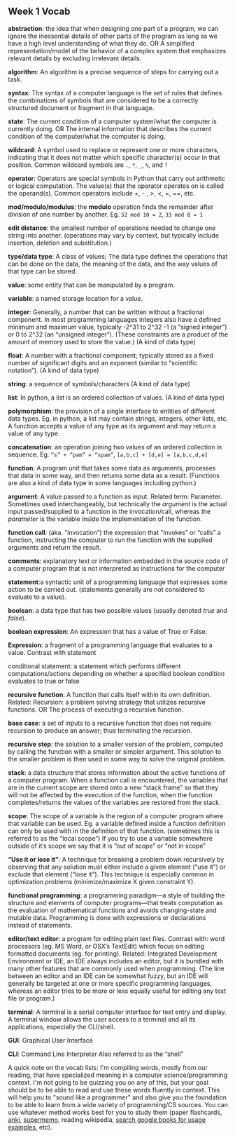 ## Week 1 Vocab

**abstraction**: the idea that when designing one part of a program, we can ignore the inessential details of other parts of the program as long as we have a high level understanding of what they do. OR A simplified representation/model of the behavior of a complex system that emphasizes relevant details by excluding irrelevant details.

**algorithm**: An algorithm is a precise sequence of steps for carrying out a task.

**syntax**: The syntax of a computer language is the set of rules that defines the combinations of symbols that are considered to be a correctly structured document or fragment in that language.

**state**: The current condition of a computer system/what the computer is currently doing. OR The internal information that describes the current condition of the computer/what the computer is doing.

**wildcard**: A symbol used to replace or represent one or more characters, indicating that it does not matter which specific character(s) occur in that position. Common wildcard symbols are `.`, `*`, `_`, `%`, and `?`

**operator**: Operators are special symbols in Python that carry out arithmetic or logical computation. The value(s) that the operator operates on is called the operand(s). Common operators include +, - , >, <, =, ==, etc.

**mod/modulo/modulus**: the **modulo** operation finds the remainder after division of one number by another. Eg. `52 mod 10 = 2`, `33 mod 8 = 1`

**edit distance**: the smallest number of operations needed to change one string into another. (operations may vary by context, but typically include insertion, deletion and substitution.)

**type/data type**: A class of values; The data type defines the operations that can be done on the data, the meaning of the data, and the way values of that type can be stored.

**value**: some entity that can be manipulated by a program.

**variable**: a named storage location for a value.

**integer**: Generally, a number that can be written without a fractional component. In most programming languages integers also have a defined minimum and maximum value, typically -2^31 to 2^32 -1 (a “signed integer”) or 0 to 2^32 (an “unsigned integer”). (These constraints are a product of the amount of memory used to store the value.) (A kind of data type)

**float**: A number with a fractional component; typically stored as a fixed number of significant digits and an exponent (similar to “scientific notation”). (A kind of data type)

**string**: a sequence of symbols/characters (A kind of data type)

**list**: In python, a list is an ordered collection of values. (A kind of data type)

**polymorphism**: the provision of a single interface to entities of different data types. Eg. in python, a list may contain strings, integers, other lists, etc. A function accepts a value of any type as its argument and may return a value of any type.

**concatenation**: an operation joining two values of an ordered collection in sequence. Eg. `“s” + “pam” = “spam”`, `[a,b,c] + [d,e] = [a,b,c,d,e]`

**function**: A program unit that takes some data as arguments, processes that data in some way, and then returns some data as a result. (Functions are also a kind of data type in some languages including python.)

**argument**: A value passed to a function as input. Related term: Parameter. Sometimes used interchangeably, but technically the _argument_ is the actual input passed/supplied to a function in the invocation/call, whereas the _parameter_ is the variable inside the implementation of the function.

**function call**: (aka. “invocation”) the expression that “invokes” or “calls” a function, instructing the computer to run the function with the supplied arguments and return the result.

**comments**: explanatory text or information embedded in the source code of a computer program that is not interpreted as instructions for the computer

**statement**:a syntactic unit of a programming language that expresses some action to be carried out. (statements generally are not considered to evaluate to a value).

**boolean**: a data type that has two possible values (usually denoted _true_ and _false_).

**boolean expression**: An expression that has a value of True or False.

**Expression**: a fragment of a programming language that evaluates to a value. Contrast with statement

conditional statement: a statement which performs different computations/actions depending on whether a specified boolean _condition_ evaluates to true or false

**recursive** **function**: A function that calls itself within its own definition. Related: Recursion: a problem solving strategy that utilizes recursive functions. OR The process of executing a recursive function.

**base** **case**: a set of inputs to a recursive function that does not require recursion to produce an answer; thus terminating the recursion.

**recursive** **step**: the solution to a smaller version of the problem, computed by calling the function with a smaller or simpler argument. This solution to the smaller problem is then used in some way to solve the original problem.

**stack**: a data structure that stores information about the active functions of a computer program. When a function call is encountered, the variables that are in the current scope are stored onto a new “stack frame” so that they will not be affected by the execution of the function, when the function completes/returns the values of the variables are restored from the stack.

**scope**: The scope of a variable is the region of a computer program where that variable can be used. Eg. a variable defined inside a function definition can only be used with in the definition of that function. (sometimes this is referred to as the “local scope”) If you try to use a variable somewhere outside of it’s scope we say that it is “out of scope” or “not in scope”

**“Use it or lose it”**: A technique for breaking a problem down recursively by observing that any solution must either include a given element (“use it”) or exclude that element (“lose it”). This technique is especially common in optimization problems (minimize/maximize X given constraint Y).

**functional programming**: a programming paradigm—a style of building the structure and elements of computer programs—that treats computation as the evaluation of mathematical functions and avoids changing-state and mutable data. Programming is done with expressions or declarations<sup> </sup>instead of statements.

**editor/text editor**: a program for editing plain text files. Contrast with: word processors (eg. MS Word, or OSX’s TextEdit) which focus on editing formatted documents (eg. for printing). Related: Integrated Development Environment or IDE, an IDE always includes an editor, but it is bundled with many other features that are commonly used when programming. (The line between an editor and an IDE can be somewhat fuzzy, but an IDE will generally be targeted at one or more specific programming languages, whereas an editor tries to be more or less equally useful for editing any text file or program.)

**terminal**: A terminal is a serial computer interface for text entry and display. A terminal window allows the user access to a terminal and all its applications, especially the CLI/shell.

**GUI**: Graphical User Interface

**CLI**: Command Line Interpreter Also referred to as the “shell”

A quick note on the vocab lists: I'm compiling words, mostly from our reading, that have specialized meaning in a computer science/programming context. I'm not going to be quizzing you on any of this, but your goal should be to be able to read and use these words fluently in context. This will help you to "sound like a programmer" and also give you the foundation to be able to learn from a wide variety of programming/CS sources. You can use whatever method works best for you to study them (paper flashcards, [anki](https://apps.ankiweb.net/), [supermemo](https://www.supermemo.com/), reading wikipedia, [search google books for usage examples](https://www.google.com/search?tbm=bks&ei=6TABXZ6bPIew0PEP0_686A4&q=boolean+expression+subject%3A%22software%22&oq=boolean+expression+subject%3A%22software%22&gs_l=psy-ab.3...3109.5131.0.5308.8.8.0.0.0.0.77.496.8.8.0....0...1c.1.64.psy-ab..0.0.0....0.5BV81AjVDjA), etc).
